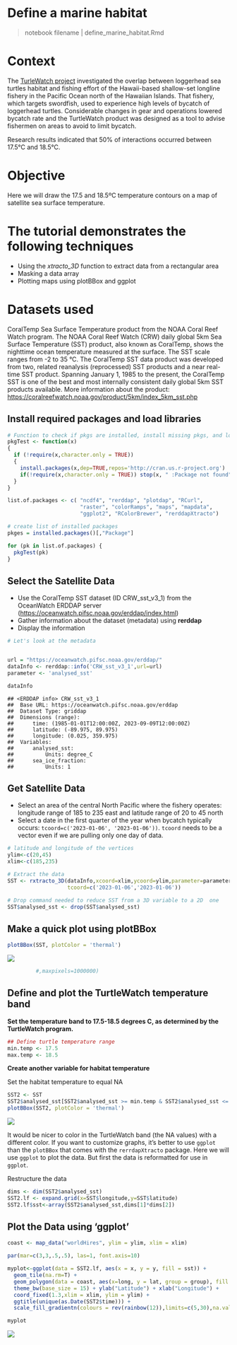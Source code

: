 # Define a marine habitat

> notebook filename \| define_marine_habitat.Rmd

# Context

The [TurleWatch
project](https://oceanwatch.pifsc.noaa.gov/turtlewatch.html)
investigated the overlap between loggerhead sea turtles habitat and
fishing effort of the Hawaii-based shallow-set longline fishery in the
Pacific Ocean north of the Hawaiian Islands. That fishery, which targets
swordfish, used to experience high levels of bycatch of loggerhead
turtles. Considerable changes in gear and operations lowered bycatch
rate and the TurtleWatch product was designed as a tool to advise
fishermen on areas to avoid to limit bycatch.

Research results indicated that 50% of interactions occurred between
17.5°C and 18.5°C.

# Objective

Here we will draw the 17.5 and 18.5ºC temperature contours on a map of
satellite sea surface temperature.

# The tutorial demonstrates the following techniques

- Using the *xtracto_3D* function to extract data from a rectangular
  area  
- Masking a data array  
- Plotting maps using plotBBox and ggplot

# Datasets used

CoralTemp Sea Surface Temperature product from the NOAA Coral Reef Watch
program. The NOAA Coral Reef Watch (CRW) daily global 5km Sea Surface
Temperature (SST) product, also known as CoralTemp, shows the nighttime
ocean temperature measured at the surface. The SST scale ranges from -2
to 35 °C. The CoralTemp SST data product was developed from two, related
reanalysis (reprocessed) SST products and a near real-time SST product.
Spanning January 1, 1985 to the present, the CoralTemp SST is one of the
best and most internally consistent daily global 5km SST products
available. More information about the product:
<https://coralreefwatch.noaa.gov/product/5km/index_5km_sst.php>

## Install required packages and load libraries

``` r
# Function to check if pkgs are installed, install missing pkgs, and load
pkgTest <- function(x)
{
  if (!require(x,character.only = TRUE))
  {
    install.packages(x,dep=TRUE,repos='http://cran.us.r-project.org')
    if(!require(x,character.only = TRUE)) stop(x, " :Package not found")
  }
}

list.of.packages <- c( "ncdf4", "rerddap", "plotdap", "RCurl",  
                       "raster", "colorRamps", "maps", "mapdata",
                       "ggplot2", "RColorBrewer", "rerddapXtracto")

# create list of installed packages
pkges = installed.packages()[,"Package"]

for (pk in list.of.packages) {
  pkgTest(pk)
}
```

## Select the Satellite Data

- Use the CoralTemp SST dataset (ID CRW_sst_v3_1) from the OceanWatch
  ERDDAP server
  (<https://oceanwatch.pifsc.noaa.gov/erddap/index.html>)  
- Gather information about the dataset (metadata) using **rerddap**  
- Display the information

``` r
# Let's look at the metadata


url = "https://oceanwatch.pifsc.noaa.gov/erddap/"
dataInfo <- rerddap::info('CRW_sst_v3_1',url=url)
parameter <- 'analysed_sst'
```

``` r
dataInfo
```

    ## <ERDDAP info> CRW_sst_v3_1 
    ##  Base URL: https://oceanwatch.pifsc.noaa.gov/erddap 
    ##  Dataset Type: griddap 
    ##  Dimensions (range):  
    ##      time: (1985-01-01T12:00:00Z, 2023-09-09T12:00:00Z) 
    ##      latitude: (-89.975, 89.975) 
    ##      longitude: (0.025, 359.975) 
    ##  Variables:  
    ##      analysed_sst: 
    ##          Units: degree_C 
    ##      sea_ice_fraction: 
    ##          Units: 1

## Get Satellite Data

- Select an area of the central North Pacific where the fishery
  operates: longitude range of 185 to 235 east and latitude range of 20
  to 45 north  
- Select a date in the first quarter of the year when bycatch typically
  occurs: `tcoord=c('2023-01-06', '2023-01-06'))`. `tcoord` needs to be
  a vector even if we are pulling only one day of data.

``` r
# latitude and longitude of the vertices
ylim<-c(20,45)
xlim<-c(185,235)

# Extract the data
SST <- rxtracto_3D(dataInfo,xcoord=xlim,ycoord=ylim,parameter=parameter, 
                   tcoord=c('2023-01-06','2023-01-06'))

# Drop command needed to reduce SST from a 3D variable to a 2D  one  
SST$analysed_sst <- drop(SST$analysed_sst) 
```

## Make a quick plot using plotBBox

``` r
plotBBox(SST, plotColor = 'thermal')
```

![](images/qplot-1.png)<!-- -->

``` r
         #,maxpixels=1000000)
```

## Define and plot the TurtleWatch temperature band

**Set the temperature band to 17.5-18.5 degrees C, as determined by the
TurtleWatch program.**

``` r
## Define turtle temperature range
min.temp <- 17.5
max.temp <- 18.5
```

**Create another variable for habitat temperature**

Set the habitat temperature to equal NA

``` r
SST2 <- SST
SST2$analysed_sst[SST2$analysed_sst >= min.temp & SST2$analysed_sst <= max.temp] <- NA
plotBBox(SST2, plotColor = 'thermal')
```

![](images/makeVar-1.png)<!-- -->

It would be nicer to color in the TurtleWatch band (the NA values) with
a different color. If you want to customize graphs, it’s better to use
`ggplot` than the `plotBBox` that comes with the `rerrdapXtracto`
package. Here we will use `ggplot` to plot the data. But first the data
is reformatted for use in `ggplot`.

Restructure the data

``` r
dims <- dim(SST2$analysed_sst)
SST2.lf <- expand.grid(x=SST$longitude,y=SST$latitude)
SST2.lf$sst<-array(SST2$analysed_sst,dims[1]*dims[2])
```

## Plot the Data using ‘ggplot’

``` r
coast <- map_data("worldHires", ylim = ylim, xlim = xlim)

par(mar=c(3,3,.5,.5), las=1, font.axis=10)

myplot<-ggplot(data = SST2.lf, aes(x = x, y = y, fill = sst)) +
  geom_tile(na.rm=T) +
  geom_polygon(data = coast, aes(x=long, y = lat, group = group), fill = "grey80") +
  theme_bw(base_size = 15) + ylab("Latitude") + xlab("Longitude") +
  coord_fixed(1.3,xlim = xlim, ylim = ylim) +
  ggtitle(unique(as.Date(SST2$time))) +
  scale_fill_gradientn(colours = rev(rainbow(12)),limits=c(5,30),na.value = "firebrick4") 

myplot
```

![](images/plot-1.png)<!-- -->
